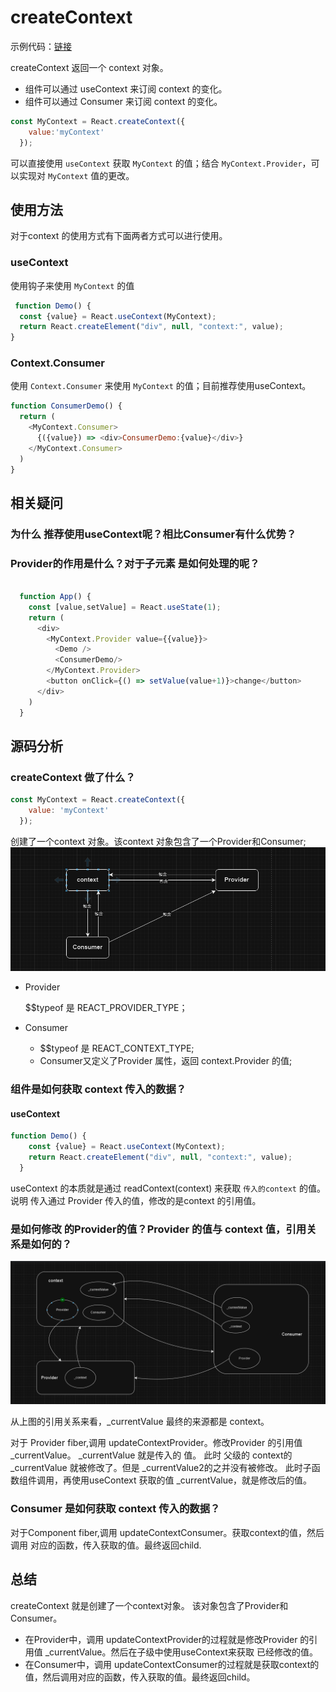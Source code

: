 # createContext
示例代码：[链接](./index.html)

createContext 返回一个 context 对象。
- 组件可以通过 useContext 来订阅 context 的变化。
- 组件可以通过 Consumer 来订阅 context 的变化。
```javascript
const MyContext = React.createContext({
    value:'myContext'
  });
```

可以直接使用 `useContext` 获取 `MyContext` 的值；结合 `MyContext.Provider`，可以实现对 `MyContext` 值的更改。

## 使用方法
对于context 的使用方式有下面两者方式可以进行使用。
### useContext
使用钩子来使用 `MyContext` 的值
```javascript
 function Demo() {
  const {value} = React.useContext(MyContext);
  return React.createElement("div", null, "context:", value);
}
```
### Context.Consumer
使用 `Context.Consumer` 来使用 `MyContext` 的值；目前推荐使用useContext。
```javascript
function ConsumerDemo() {
  return (
    <MyContext.Consumer>
      {({value}) => <div>ConsumerDemo:{value}</div>}
    </MyContext.Consumer>
  )
}
```

## 相关疑问
### 为什么 推荐使用useContext呢？相比Consumer有什么优势？
### Provider的作用是什么？对于子元素 是如何处理的呢？
```javascript

  function App() {
    const [value,setValue] = React.useState(1);
    return (
      <div>
        <MyContext.Provider value={{value}}>
          <Demo />
          <ConsumerDemo/>
        </MyContext.Provider>
        <button onClick={() => setValue(value+1)}>change</button>
      </div>
    )
  }
```

## 源码分析
### createContext 做了什么？
```javascript
const MyContext = React.createContext({
    value: 'myContext'
  });
```
创建了一个context 对象。该context 对象包含了一个Provider和Consumer;
![img.png](img.png)

- Provider

  $$typeof 是 REACT_PROVIDER_TYPE；

- Consumer

  - $$typeof 是 REACT_CONTEXT_TYPE;
  - Consumer又定义了Provider 属性，返回 context.Provider 的值;
### 组件是如何获取 context 传入的数据？
#### useContext
```javascript
function Demo() {
    const {value} = React.useContext(MyContext);
    return React.createElement("div", null, "context:", value);
  }
```
useContext 的本质就是通过 readContext(context) 来获取 `传入的context` 的值。
说明 传入通过 Provider 传入的值，修改的是context 的引用值。

### 是如何修改 的Provider的值？Provider 的值与 context 值，引用关系是如何的？
![img_1.png](img_1.png)

从上图的引用关系来看，_currentValue 最终的来源都是 context。

对于 Provider fiber,调用 updateContextProvider。修改Provider 的引用值 _currentValue。
_currentValue 就是传入的 值。 此时 父级的 context的 _currentValue 就被修改了。但是 _currentValue2的之并没有被修改。 
此时子函数组件调用，再使用useContext 获取的值 _currentValue，就是修改后的值。


### Consumer 是如何获取 context 传入的数据？
对于Component fiber,调用 updateContextConsumer。获取context的值，然后调用 对应的函数，传入获取的值。最终返回child.


## 总结
createContext 就是创建了一个context对象。
该对象包含了Provider和Consumer。

- 在Provider中，调用 updateContextProvider的过程就是修改Provider 的引用值 _currentValue。然后在子级中使用useContext来获取 已经修改的值。
- 在Consumer中，调用 updateContextConsumer的过程就是获取context的值，然后调用对应的函数，传入获取的值。最终返回child。

